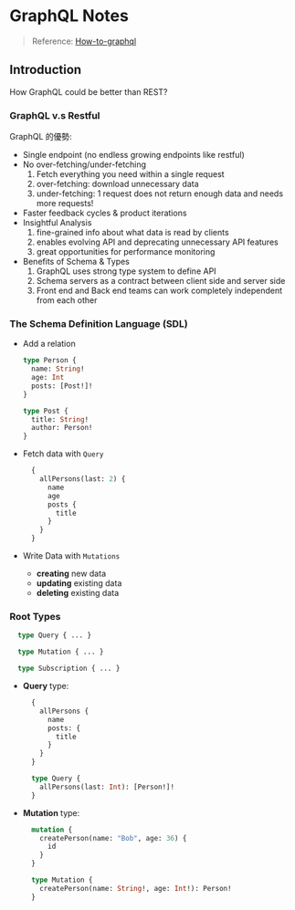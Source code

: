 # GraphQL Notes

> Reference: [How-to-graphql](https://www.howtographql.com)

## Introduction

How GraphQL could be better than REST?

### GraphQL v.s Restful

GraphQL 的優勢:

* Single endpoint (no endless growing endpoints like restful)
* No over-fetching/under-fetching
  1. Fetch everything you need within a single request
  2. over-fetching: download unnecessary data
  3. under-fetching: 1 request does not return enough data and needs more requests!
* Faster feedback cycles & product iterations
* Insightful Analysis
  1. fine-grained info about what data is read by clients
  2. enables evolving API and deprecating unnecessary API features
  3. great opportunities for performance monitoring
* Benefits of Schema & Types
  1. GraphQL uses strong type system to define API
  2. Schema servers as a contract between client side and server side
  3. Front end and Back end teams can work completely independent from each other

### The Schema Definition Language (SDL)

* Add a relation

  ```graphql
  type Person {
    name: String!
    age: Int
    posts: [Post!]!
  }

  type Post {
    title: String!
    author: Person!
  }
  ```

* Fetch data with `Query`

  ```graphql
    {
      allPersons(last: 2) {
        name
        age
        posts {
          title
        }
      }
    }
  ```

* Write Data with `Mutations`
  * **creating** new data
  * **updating** existing data
  * **deleting** existing data

### Root Types

```graphql
  type Query { ... }

  type Mutation { ... }

  type Subscription { ... }
```

* **Query** type:

  ```graphql
    {
      allPersons {
        name
        posts: {
          title
        }
      }
    }

    type Query {
      allPersons(last: Int): [Person!]!
    }
  ```

* **Mutation** type:

  ```graphql
    mutation {
      createPerson(name: "Bob", age: 36) {
        id
      }
    }

    type Mutation {
      createPerson(name: String!, age: Int!): Person!
    }
  ```

